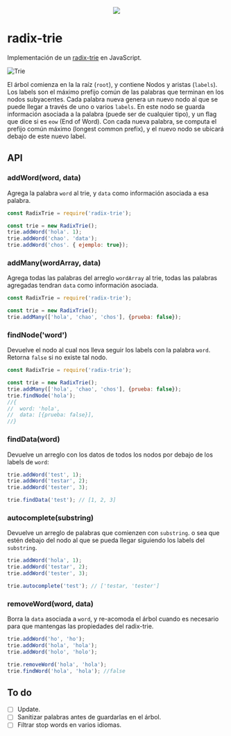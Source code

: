 <p align='center'>
    <img src='http://i.imgur.com/fapeAAP.png' </img>
</p>

# radix-trie

Implementación de un [radix-trie](https://en.wikipedia.org/wiki/Radix_tree) en JavaScript.

![Trie](https://upload.wikimedia.org/wikipedia/commons/thumb/a/ae/Patricia_trie.svg/640px-Patricia_trie.svg.png)

El árbol comienza en la la raíz (`root`), y contiene Nodos y aristas (`labels`). Los labels son el máximo prefijo común de las palabras que terminan en los nodos subyacentes.
Cada palabra nueva genera un nuevo nodo al que se puede llegar a través de uno o varios `labels`. En este nodo se guarda información asociada a la palabra (puede ser de cualquier tipo), y un flag que dice si es `eow` (End of Word). Con cada nueva palabra, se computa el prefijo común máximo (longest common prefix), y el nuevo nodo se ubicará debajo de este nuevo label.


## API

### addWord(word, data)

Agrega la palabra `word` al trie, y `data` como información asociada a esa palabra.

```javascript
const RadixTrie = require('radix-trie');

const trie = new RadixTrie();
trie.addWord('hola'. 1);
trie.addWord('chao'. 'data');
trie.addWord('chos'. { ejemplo: true});
```

### addMany(wordArray, data)

Agrega todas las palabras del arreglo `wordArray` al trie, todas las palabras agregadas tendran `data` como información asociada.

```javascript
const RadixTrie = require('radix-trie');

const trie = new RadixTrie();
trie.addMany(['hola', 'chao', 'chos'], {prueba: false});
```

### findNode('word')

Devuelve el nodo al cual nos lleva seguir los labels con la palabra `word`. Retorna `false` si no existe tal nodo.

```javascript
const RadixTrie = require('radix-trie');

const trie = new RadixTrie();
trie.addMany(['hola', 'chao', 'chos'], {prueba: false});
trie.findNode('hola'); 
//{
//  word: 'hola',
//  data: [{prueba: false}],
//}
```

### findData(word)

Devuelve un arreglo con los datos de todos los nodos por debajo de los labels de `word`:

```javascript
trie.addWord('test', 1);
trie.addWord('testar', 2);
trie.addWord('tester', 3);

trie.findData('test'); // [1, 2, 3]
```

### autocomplete(substring)

Devuelve un arreglo de palabras que comienzen con `substring`. o sea que estén debajo del nodo al que se pueda llegar siguiendo los labels del `substring`.

```javascript
trie.addWord('hola', 1);
trie.addWord('testar', 2);
trie.addWord('tester', 3);

trie.autocomplete('test'); // ['testar, 'tester']
```

### removeWord(word, data)

Borra la `data` asociada a `word`, y re-acomoda el árbol cuando es necesario para que mantengas las propiedades del radix-trie.

```javascript
trie.addWord('ho', 'ho');
trie.addWord('hola', 'hola');
trie.addWord('holo', 'holo');

trie.removeWord('hola', 'hola');
trie.findWord('hola', 'hola'); //false
```

## To do

- [ ] Update.
- [ ] Sanitizar palabras antes de guardarlas en el árbol.
- [ ] Filtrar stop words en varios idiomas.